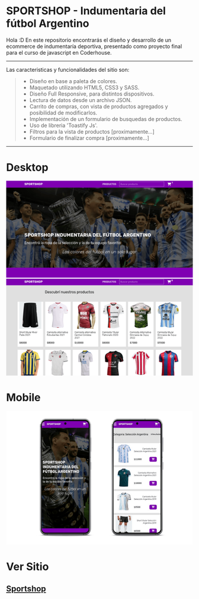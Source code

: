 # SPORTSHOP - Indumentaria del fútbol Argentino

Hola :D 
En este repositorio encontrarás el diseño y desarrollo de un ecommerce de indumentaría deportiva, presentado como proyecto final para el curso de javascript en Coderhouse.

***

Las caracteristicas y funcionalidades del sitio son:
> * Diseño en base a paleta de colores.
> * Maquetado utilizando HTML5, CSS3 y SASS.
> * Diseño Full Responsive, para distintos dispositivos.
> * Lectura de datos desde un archivo JSON.
> * Carrito de compras, con vista de productos agregados y posibilidad de modificarlos.
> * Implementación de un formulario de busquedas de productos.
> * Uso de libreria 'Toastify Js'.
> * Filtros para la vista de productos [proximamente...]
> * Formulario de finalizar compra [proximamente...]

***

# Desktop
![sportshop](./assets/images/sportshop.png)
![sportshop](./assets/images/sportshop2.png)

# Mobile 
![sportshop](./assets/images/sportshopMobile.png)

# Ver Sitio

<a href="https://sportshoparg.netlify.app/"><h2>Sportshop</h2></a>


